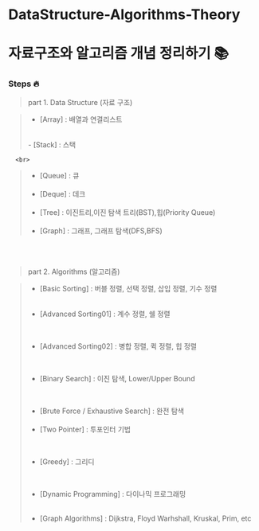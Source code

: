 # DataStructure-Algorithms-Theory
# 자료구조와 알고리즘 개념 정리하기 📚

### Steps 🔥
> part 1. Data Structure (자료 구조)

>   - [Array] :  배열과 연결리스트<br>
>   <br>
>   - [Stack] : 스택<br>
      <br>
>   - [Queue] : 큐<br>
>     <br>
>   - [Deque] : 데크<br>
>     <br>
>   - [Tree] : 이진트리,이진 탐색 트리(BST),힙(Priority Queue)<br>
>     <br>
>   - [Graph] : 그래프, 그래프 탐색(DFS,BFS)

<br>
<br>

> part 2. Algorithms (알고리즘)


> - [Basic Sorting] : 버블 정렬, 선택 정렬, 삽입 정렬, 기수 정렬<br>
>   <br>
> 
> - [Advanced Sorting01] : 계수 정렬, 쉘 정렬 <br>
>  <br>
> 
> - [Advanced Sorting02] : 병합 정렬, 퀵 정렬, 힙 정렬 <br>
>  <br>
> 
> - [Binary Search] : 이진 탐색, Lower/Upper Bound<br>
>  <br>
> 
> - [Brute Force / Exhaustive Search] : 완전 탐색<br>
>   <br>
> - [Two Pointer] : 투포인터 기법 <br>
>  <br>
> 
> - [Greedy] : 그리디 <br>
>  <br>
> 
> - [Dynamic Programming] : 다이나믹 프로그래밍 <br>
    <br>
> 
> - [Graph Algorithms] : Dijkstra, Floyd Warhshall, Kruskal, Prim, etc



